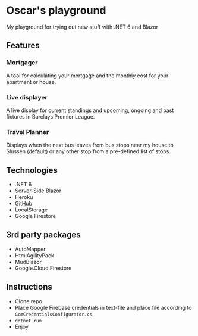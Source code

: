 # Oscar's playground
My playground for trying out new stuff with .NET 6 and Blazor

## Features
### Mortgager
A tool for calculating your mortgage and the monthly cost for your apartment or house.

### Live displayer
A live display for current standings and upcoming, ongoing and past fixtures in Barclays Premier League.

### Travel Planner
Displays when the next bus leaves from bus stops near my house to Slussen (default) or any other stop from a pre-defined list of stops.

## Technologies
- .NET 6
- Server-Side Blazor
- Heroku
- GitHub
- LocalStorage
- Google Firestore

## 3rd party packages
- AutoMapper
- HtmlAgilityPack
- MudBlazor
- Google.Cloud.Firestore

## Instructions
- Clone repo
- Place Google Firebase credentials in text-file and place file according to `GcmCredentialsConfigurator.cs`
- `dotnet run`
- Enjoy
